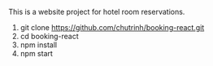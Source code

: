 This is a website project for hotel room reservations.
1. git clone https://github.com/chutrinh/booking-react.git
2. cd booking-react
3. npm install
4. npm start
